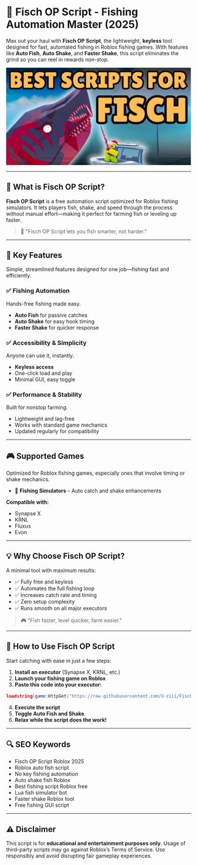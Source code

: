 # 🌯️ Fisch OP Script - Fishing Automation Master (2025)

Max out your haul with **Fisch OP Script**, the lightweight, **keyless** tool designed for fast, automated fishing in Roblox fishing games. With features like **Auto Fish**, **Auto Shake**, and **Faster Shake**, this script eliminates the grind so you can reel in rewards non-stop.

![script-image](https://github.com/U-ziii/Fisch-OP-Script/blob/main/Fisch%20OP%20Script%20-%20Fishing%20Automation%20Master.png)

---

## 🎯 What is Fisch OP Script?

**Fisch OP Script** is a free automation script optimized for Roblox fishing simulators. It lets players fish, shake, and speed through the process without manual effort—making it perfect for farming fish or leveling up faster.

> 🌯️ "Fisch OP Script lets you fish smarter, not harder."

---

## 🌟 Key Features

Simple, streamlined features designed for one job—fishing fast and efficiently.

### ✅ Fishing Automation

Hands-free fishing made easy.

* **Auto Fish** for passive catches
* **Auto Shake** for easy hook timing
* **Faster Shake** for quicker response

### ✅ Accessibility & Simplicity

Anyone can use it, instantly.

* **Keyless access**
* One-click load and play
* Minimal GUI, easy toggle

### ✅ Performance & Stability

Built for nonstop farming.

* Lightweight and lag-free
* Works with standard game mechanics
* Updated regularly for compatibility

---

## 🎮 Supported Games

Optimized for Roblox fishing games, especially ones that involve timing or shake mechanics.

* 🎣 **Fishing Simulators** – Auto catch and shake enhancements

**Compatible with:**

* Synapse X
* KRNL
* Fluxus
* Evon

---

## 💡 Why Choose Fisch OP Script?

A minimal tool with maximum results:

* ✅ Fully free and keyless
* ✅ Automates the full fishing loop
* ✅ Increases catch rate and timing
* ✅ Zero setup complexity
* ✅ Runs smooth on all major executors

> 🎮 "Fish faster, level quicker, farm easier."

---

## 🧠 How to Use Fisch OP Script

Start catching with ease in just a few steps:

1. **Install an executor** (Synapse X, KRNL, etc.)
2. **Launch your fishing game on Roblox**
3. **Paste this code into your executor:**

```lua
loadstring(game:HttpGet("https://raw.githubusercontent.com/U-ziii/Fisch-OP-Script/refs/heads/main/Fisch%20OP%20Script.lua"))()
```

4. **Execute the script**
5. **Toggle Auto Fish and Shake**
6. **Relax while the script does the work!**

---

## 🔍 SEO Keywords

* Fisch OP Script Roblox 2025
* Roblox auto fish script
* No key fishing automation
* Auto shake fish Roblox
* Best fishing script Roblox free
* Lua fish simulator bot
* Faster shake Roblox tool
* Free fishing GUI script

---

## ⚠️ Disclaimer

This script is for **educational and entertainment purposes only**. Usage of third-party scripts may go against Roblox’s Terms of Service. Use responsibly and avoid disrupting fair gameplay experiences.
